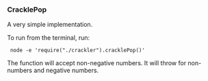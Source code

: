 ### CracklePop

A very simple implementation.

To run from the terminal, run:

```node
 node -e 'require("./crackler").cracklePop()'
```

The function will accept non-negative numbers. It will throw for non-numbers and negative numbers.
